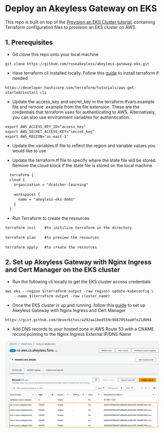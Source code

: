 # Deploy an Akeyless Gateway on EKS

This repo is built on top of the [Provision an EKS Cluster tutorial](https://developer.hashicorp.com/terraform/tutorials/kubernetes/eks), containing
Terraform configuration files to provision an EKS cluster on AWS.

## 1. Prerequisites
- Git clone this repo onto your local machine
```
git clone https://github.com/roseakeyless/akeyless-gateway-eks.git
```
- Have terraform cli installed locally. Follow this [guide](https://developer.hashicorp.com/terraform/tutorials/aws-get-started/install-cli) to install terraform if needed
```
https://developer.hashicorp.com/terraform/tutorials/aws-get-started/install-cli
```

- Update the access_key and secret_key in the terraform.tfvars.example file and remove .example from the file extension. These are the credentials that terraform uses for authenticating to AWS. Alternatively, you can also use environment variables for authentication.
```
export AWS_ACCESS_KEY_ID="access_key"
export AWS_SECRET_ACCESS_KEY="secret_key"
export AWS_REGION="us-east-1"
```

- Update the variables.tf file to reflect the region and variable values you would like to use

- Update the terraform.tf file to specify where the state file will be stored. Remove the cloud block if the state file is stored on the local machine
```
  terraform {
  cloud {
    organization = "dcatcher-learning"

    workspaces {
      name = "akeyless-eks-demo"
    }
  }
```
- Run Terraform to create the resources
```
terraform init    #to initilize terraform in the directory

terraform plan    #to preview the resources

terraform apply   #to create the resources
```

## 2. Set up Akeyless Gateway with Nginx Ingress and Cert Manager on the EKS cluster
- Run the following cli locally to get the EKS cluster access credentials
```
aws eks --region $(terraform output -raw region) update-kubeconfig \
    --name $(terraform output -raw cluster_name)

```

- Once the EKS cluster is up and running, follow this [guide](https://gist.github.com/devorbitus/a292aa1bed559c9b87053aa0fe21d094) to set up Akeyless Gateway with Nginx Ingress and Cert Manager
```
https://gist.github.com/devorbitus/a292aa1bed559c9b87053aa0fe21d094
```

- Add DNS records to your hosted zone in AWS Route 53 with a CNAME record pointing to the Nginx Ingress External IP/DNS Name
  
![adding DNS records for the gateway to the hosted zone](./images/dns-records.png)
